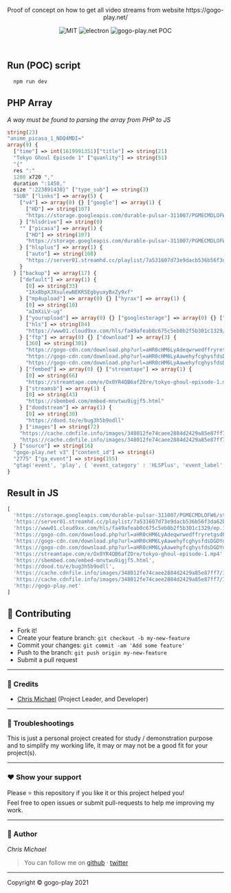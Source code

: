 
<p align="center">
  Proof of concept on how to get all video streams from website https://gogo-play.net/
</p>

<p align="center">
  <img alt="MIT" src="https://img.shields.io/badge/License-MIT-blue.svg"/>
  <img alt="electron" src="https://img.shields.io/badge/gogoplaynet-POC-blue"/>
  <img alt="gogo-play.net POC" src="https://img.shields.io/badge/Maintained%3F-yes-blue.svg"/>
</p>       
         
<br/>


## Run (POC) script
```sh
  npm run dev
```

## PHP Array
*A way must be found to parsing the array from PHP to JS*


```php
string(23)
"anime_picasa_1_NDQ4MDI="
array(9) {
  ["time"] => int(1619991351)["title"] => string(21)
  "Tokyo Ghoul Episode 1" ["quanlity"] => string(51)
  "{"
  res ":"
  1280 x720 ","
  duration ":1450,"
  size ":223891438}" ["type_sub"] => string(3)
  "SUB" ["links"] => array(5) {
    ["v4"] => array(0) {} ["google"] => array(1) {
      ["HD"] => string(107)
      "https://storage.googleapis.com/durable-pulsar-311007/PGMECMDLOFW6/st22_tokyo-ghoul-episode-1.1619915601.mp4"
    } ["hlsdrive"] => string(0)
    "" ["picasa"] => array(1) {
      ["HD"] => string(107)
      "https://storage.googleapis.com/durable-pulsar-311007/PGMECMDLOFW6/st22_tokyo-ghoul-episode-1.1619915601.mp4"
    } ["hlsplus"] => array(1) {
      ["auto"] => string(108)
      "https://server01.streamhd.cc/playlist/7a531607d73e9dacb536b56f3da62bc8/7a531607d73e9dacb536b56f3da62bc8.m3u8"
    }
  } ["backup"] => array(17) {
    ["default"] => array(1) {
      [0] => string(33)
      "1Xx8bpXJXsulewNEKR5EgbyuxyBxZy9xf"
    } ["mp4upload"] => array(0) {} ["hyrax"] => array(1) {
      [0] => string(10)
      "aImXiLV-ug"
    } ["yourupload"] => array(0) {} ["googlestorage"] => array(0) {} ["easyload"] => array(0) {} ["cloud9"] => array(0) {} ["onedrive"] => array(0) {} ["vidcdn"] => array(1) {
      ["hls"] => string(84)
      "https://www01.cloud9xx.com/hls/fa49afeab0c675c5eb0b2f5b301c1329/ep.1.1605743434.m3u8"
    } ["ftp"] => array(0) {} ["download"] => array(3) {
      [360] => string(301)
      "https://gogo-cdn.com/download.php?url=aHR0cHM6LyAdeqwrwedffryretgsdFrsftrsvfsfsr9jZG4xNyURASDGHUSRFSJGYfdsffsderFStewthsfSFtrftesdf5jbG91ZDl4eC5jb20vdXNlcjEzNDIvMzQ4MDEyZmU3NGNhZWUyODg0ZDI0MjlhODVlODdmZjcvRVAuMS4zNjBwLm1wND90b2tlbj1XX3pCZWdMejhEbzlUSWp6MEQwendnJmV4cGlyZXM9MTYyMDAwNTc1MSZpZD00NDgwMg==" [480] => string(308)
      "https://gogo-cdn.com/download.php?url=aHR0cHM6LyAawehyfcghysfdsDGDYdgdsfsdfwstdgdsgtert9URASDGHUSRFSJGYfdsffsderFStewthsfSFtrftesdfjZG4xNy5jbG91ZDl4eC5jb20vdXNlcjEzNDIvMzQ4MDEyZmU3NGNhZWUyODg0ZDI0MjlhODVlODdmZjcvRVAuMS40ODBwLm1wND90b2tlbj1PYlZHVHBLN2NYakxOQWUyQ2pqRG9BJmV4cGlyZXM9MTYyMDAwNTc1MSZpZD00NDgwMg==" [720] => string(297)
      "https://gogo-cdn.com/download.php?url=aHR0cHM6LyAawehyfcghysfdsDGDYdgdsfsdfwstdgdsgtert9AdeqwrwedffryretgsdFrsftrsvfsfsrjZG4xNy5jbG91ZDl4eC5jb20vdXNlcjEzNDIvMzQ4MDEyZmU3NGNhZWUyODg0ZDI0MjlhODVlODdmZjcvRVAuMS43MjBwLm1wND90b2tlbj0tRjdZNndDb054SzFWQ1N5WGZubWF3JmV4cGlyZXM9MTYyMDAwNTc1MSZpZD00NDgwMg=="
    } ["fembed"] => array(0) {} ["streamtape"] => array(1) {
      [0] => string(66)
      "https://streamtape.com/e/Ox0YR4QB6afZOre/tokyo-ghoul-episode-1.mp4"
    } ["streamsb"] => array(1) {
      [0] => string(43)
      "https://sbembed.com/embed-mnvtwu9igjf5.html"
    } ["doodstream"] => array(1) {
      [0] => string(30)
      "https://dood.to/e/bug3h5b9odll"
    } ["images"] => string(72)
    "https://cache.cdnfile.info/images/348012fe74caee2884d2429a85e87ff7/1.vtt" ["cover"] => string(78)
    "https://cache.cdnfile.info/images/348012fe74caee2884d2429a85e87ff7/1_cover.jpg"
  } ["source"] => string(16)
  "gogo-play.net v3" ["content_id"] => string(4)
  "2775" ["ga_event"] => string(155)
  "gtag('event', 'play', { 'event_category' : 'HLSPlus', 'event_label' : 'HLSPlus' });"
}
```

## Result in JS

```js
[
  'https://storage.googleapis.com/durable-pulsar-311007/PGMECMDLOFW6/st22_tokyo-ghoul-episode-1.1619915601.mp4',
  'https://server01.streamhd.cc/playlist/7a531607d73e9dacb536b56f3da62bc8/7a531607d73e9dacb536b56f3da62bc8.m3u8',
  'https://www01.cloud9xx.com/hls/fa49afeab0c675c5eb0b2f5b301c1329/ep.1.1605743434.m3u8',
  'https://gogo-cdn.com/download.php?url=aHR0cHM6LyAdeqwrwedffryretgsdFrsftrsvfsfsr9jZG4xNyURASDGHUSRFSJGYfdsffsderFStewthsfSFtrftesdf5jbG91ZDl4eC5jb20vdXNlcjEzNDIvMzQ4MDEyZmU3NGNhZWUyODg0ZDI0MjlhODVlODdmZjcvRVAuMS4zNjBwLm1wND90b2tlbj1XX3pCZWdMejhEbzlUSWp6MEQwendnJmV4cGlyZXM9MTYyMDAwNTc1MSZpZD00NDgwMg%3D%3D',
  'https://gogo-cdn.com/download.php?url=aHR0cHM6LyAawehyfcghysfdsDGDYdgdsfsdfwstdgdsgtert9URASDGHUSRFSJGYfdsffsderFStewthsfSFtrftesdfjZG4xNy5jbG91ZDl4eC5jb20vdXNlcjEzNDIvMzQ4MDEyZmU3NGNhZWUyODg0ZDI0MjlhODVlODdmZjcvRVAuMS40ODBwLm1wND90b2tlbj1PYlZHVHBLN2NYakxOQWUyQ2pqRG9BJmV4cGlyZXM9MTYyMDAwNTc1MSZpZD00NDgwMg%3D%3D',
  'https://gogo-cdn.com/download.php?url=aHR0cHM6LyAawehyfcghysfdsDGDYdgdsfsdfwstdgdsgtert9AdeqwrwedffryretgsdFrsftrsvfsfsrjZG4xNy5jbG91ZDl4eC5jb20vdXNlcjEzNDIvMzQ4MDEyZmU3NGNhZWUyODg0ZDI0MjlhODVlODdmZjcvRVAuMS43MjBwLm1wND90b2tlbj0tRjdZNndDb054SzFWQ1N5WGZubWF3JmV4cGlyZXM9MTYyMDAwNTc1MSZpZD00NDgwMg%3D%3D',
  'https://streamtape.com/e/Ox0YR4QB6afZOre/tokyo-ghoul-episode-1.mp4',
  'https://sbembed.com/embed-mnvtwu9igjf5.html',
  'https://dood.to/e/bug3h5b9odll',
  'https://cache.cdnfile.info/images/348012fe74caee2884d2429a85e87ff7/1.vtt',
  'https://cache.cdnfile.info/images/348012fe74caee2884d2429a85e87ff7/1_cover.jpg',
  'http://gogo-play.net'
]
```


## **:handshake: Contributing**

- Fork it!
- Create your feature branch: `git checkout -b my-new-feature`
- Commit your changes: `git commit -am 'Add some feature'`
- Push to the branch: `git push origin my-new-feature`
- Submit a pull request

---

### **:busts_in_silhouette: Credits**

- [Chris Michael](https://github.com/ChrisMichaelPerezSantiago) (Project Leader, and Developer)

---

### **:anger: Troubleshootings**

This is just a personal project created for study / demonstration purpose and to simplify my working life, it may or may
not be a good fit for your project(s).

---

### **:heart: Show your support**

Please :star: this repository if you like it or this project helped you!\
Feel free to open issues or submit pull-requests to help me improving my work.


---


### **:robot: Author**

_*Chris Michael*_

> You can follow me on
[github](https://github.com/ChrisMichaelPerezSantiago)&nbsp;&middot;&nbsp;[twitter](https://twitter.com/Chris5855M)

---

Copyright © gogo-play 2021 
